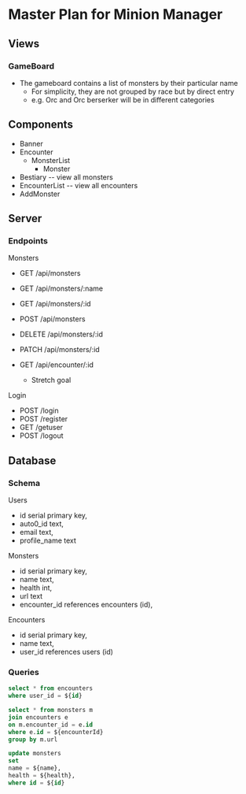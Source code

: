# Master Plan for Minion Manager

## Views

### GameBoard

* The gameboard contains a list of monsters by their particular name
  * For simplicity, they are not grouped by race but by direct entry
  * e.g. Orc and Orc berserker will be in different categories

## Components

* Banner
* Encounter
  * MonsterList
    * Monster
* Bestiary          -- view all monsters
* EncounterList     -- view all encounters
* AddMonster

## Server

### Endpoints

Monsters

* GET /api/monsters
* GET /api/monsters/:name
* GET /api/monsters/:id 

* POST /api/monsters
* DELETE /api/monsters/:id
* PATCH /api/monsters/:id

* GET /api/encounter/:id
  * Stretch goal

Login

* POST /login
* POST /register
* GET /getuser
* POST /logout


## Database

### Schema

Users
* id serial primary key,
* auto0_id text,
* email text,
* profile_name text

Monsters
* id serial primary key,
* name text,
* health int,
* url text
* encounter_id references encounters (id),

Encounters
* id serial primary key,
* name text,
* user_id references users (id)

### Queries

```SQL
select * from encounters
where user_id = ${id}
```
```SQL
select * from monsters m
join encounters e
on m.encounter_id = e.id
where e.id = ${encounterId}
group by m.url
```
```SQL
update monsters
set 
name = ${name},
health = ${health},
where id = ${id}
```